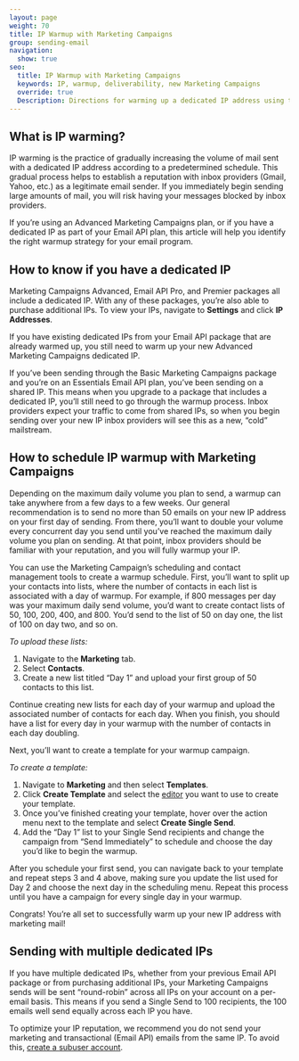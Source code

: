 ```yaml
---
layout: page
weight: 70
title: IP Warmup with Marketing Campaigns
group: sending-email
navigation:
  show: true
seo: 
  title: IP Warmup with Marketing Campaigns
  keywords: IP, warmup, deliverability, new Marketing Campaigns
  override: true
  Description: Directions for warming up a dedicated IP address using the new Marketing Campaigns experience.
---
```


## What is IP warming? 

IP warming is the practice of gradually increasing the volume of mail sent with a dedicated IP address according to a predetermined schedule. This gradual process helps to establish a reputation with inbox providers (Gmail, Yahoo, etc.) as a legitimate email sender. If you immediately begin sending large amounts of mail, you will risk having your messages blocked by inbox providers.

If you’re using an Advanced Marketing Campaigns plan, or if you have a dedicated IP as part of your Email API plan, this article will help you identify the right warmup strategy for your email program. 

## How to know if you have a dedicated IP 

Marketing Campaigns Advanced, Email API Pro, and Premier packages all include a dedicated IP. With any of these packages, you’re also able to purchase additional IPs. To view your IPs, navigate to **Settings** and click **IP Addresses**.

<call-out>

If you have existing dedicated IPs from your Email API package that are already warmed up, you still need to warm up your new Advanced Marketing Campaigns dedicated IP. 

</call-out>

If you’ve been sending through the Basic Marketing Campaigns package and you’re on an Essentials Email API plan, you’ve been sending on a shared IP. This means when you upgrade to a package that includes a dedicated IP, you’ll still need to go through the warmup process. Inbox providers expect your traffic to come from shared IPs, so when you begin sending over your new IP inbox providers will see this as a new, “cold” mailstream. 

## How to schedule IP warmup with Marketing Campaigns

Depending on the maximum daily volume you plan to send, a warmup can take anywhere from a few days to a few weeks. Our general recommendation is to send no more than 50 emails on your new IP address on your first day of sending. From there, you’ll want to double your volume every concurrent day you send until you’ve reached the maximum daily volume you plan on sending. At that point, inbox providers should be familiar with your reputation, and you will fully warmup your IP. 

You can use the Marketing Campaign’s scheduling and contact management tools to create a warmup schedule. First, you’ll want to split up your contacts into lists, where the number of contacts in each list is associated with a day of warmup. For example, if 800 messages per day was your maximum daily send volume, you’d want to create contact lists of 50, 100, 200, 400, and 800. You’d send to the list of 50 on day one, the list of 100 on day two, and so on. 

*To upload these lists:*

1. Navigate to the **Marketing** tab. 
1. Select **Contacts**. 
1. Create a new list titled “Day 1” and upload your first group of 50 contacts to this list.

Continue creating new lists for each day of your warmup and upload the associated number of contacts for each day. When you finish, you should have a list for every day in your warmup with the number of contacts in each day doubling. 

Next, you’ll want to create a template for your warmup campaign. 

 *To create a template:*

1. Navigate to **Marketing** and then select **Templates**. 
1. Click **Create Template** and select the [editor]({{root_url}}/ui/sending-email/editor/) you want to use to create your template. 
1. Once you’ve finished creating your template, hover over the action menu next to the template and select **Create Single Send**.
1. Add the “Day 1” list to your Single Send recipients and change the campaign from “Send Immediately” to schedule and choose the day you’d like to begin the warmup. 

After you schedule your first send, you can navigate back to your template and repeat steps 3 and 4 above, making sure you update the list used for Day 2 and choose the next day in the scheduling menu. Repeat this process until you have a campaign for every single day in your warmup. 

Congrats! You’re all set to successfully warm up your new IP address with marketing mail!

## Sending with multiple dedicated IPs 

If you have multiple dedicated IPs, whether from your previous Email API package or from purchasing additional IPs, your Marketing Campaigns sends will be sent “round-robin” across all IPs on your account on a per-email basis. This means if you send a Single Send to 100 recipients, the 100 emails well send equally across each IP you have. 

<call-out type="warning">

To optimize your IP reputation, we recommend you do not send your marketing and transactional (Email API) emails from the same IP. To avoid this, [create a subuser account]({{root_url}}/ui/account-and-settings/subusers/#create-a-subuser). 

</call-out>
